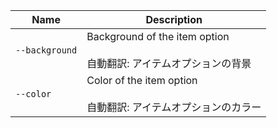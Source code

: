 | Name           | Description                                                                 |
| -------------- | --------------------------------------------------------------------------- |
| `--background` | Background of the item option<br /><br />自動翻訳: アイテムオプションの背景 |
| `--color`      | Color of the item option<br /><br />自動翻訳: アイテムオプションのカラー    |
